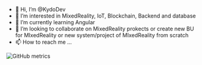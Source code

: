 - 👋 Hi, I’m @KydoDev
- 👀 I’m interested in MixedReality, IoT, Blockchain, Backend and database
- 🌱 I’m currently learning Angular
- 💞️ I’m looking to collaborate on MixedReality prokects or create new BU for MIxedReality or new system/project of MIxedReality from scratch
- 📫 How to reach me ... 

 
<!---
KydoDev/KydoDev is a ✨ special ✨ repository because its `README.md` (this file) appears on your GitHub profile.
You can click the Preview link to take a look at your changes.
--->
![GitHub metrics](https://metrics.lecoq.io/KydoDev)  
